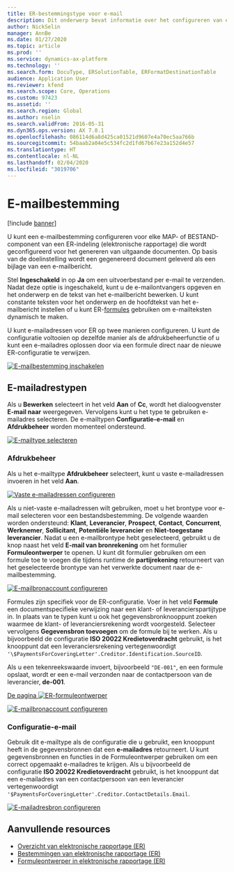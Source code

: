 ```yaml
---
title: ER-bestemmingstype voor e-mail
description: Dit onderwerp bevat informatie over het configureren van een e-mailbestemming voor elke MAP- of BESTAND-component van een ER-indeling (elektronische rapportage) die wordt geconfigureerd voor het genereren van uitgaande documenten.
author: NickSelin
manager: AnnBe
ms.date: 01/27/2020
ms.topic: article
ms.prod: ''
ms.service: dynamics-ax-platform
ms.technology: ''
ms.search.form: DocuType, ERSolutionTable, ERFormatDestinationTable
audience: Application User
ms.reviewer: kfend
ms.search.scope: Core, Operations
ms.custom: 97423
ms.assetid: ''
ms.search.region: Global
ms.author: nselin
ms.search.validFrom: 2016-05-31
ms.dyn365.ops.version: AX 7.0.1
ms.openlocfilehash: 086114d6a8d425ca01521d9607e4a70ec5aa766b
ms.sourcegitcommit: 54baab2a04e5c534fc2d1fd67b67e23a152d4e57
ms.translationtype: HT
ms.contentlocale: nl-NL
ms.lasthandoff: 02/04/2020
ms.locfileid: "3019706"
---
```

# <a name="EmailDestinationType">E-mailbestemming</a>

[!include [banner](../includes/banner.md)]

U kunt een e-mailbestemming configureren voor elke MAP- of BESTAND-component van een ER-indeling (elektronische rapportage) die wordt geconfigureerd voor het genereren van uitgaande documenten. Op basis van de doelinstelling wordt een gegenereerd document geleverd als een bijlage van een e-mailbericht.

Stel **Ingeschakeld** in op **Ja** om een uitvoerbestand per e-mail te verzenden. Nadat deze optie is ingeschakeld, kunt u de e-mailontvangers opgeven en het onderwerp en de tekst van het e-mailbericht bewerken. U kunt constante teksten voor het onderwerp en de hoofdtekst van het e-mailbericht instellen of u kunt ER-[formules](er-formula-language.md) gebruiken om e-mailteksten dynamisch te maken. 

U kunt e-mailadressen voor ER op twee manieren configureren. U kunt de configuratie voltooien op dezelfde manier als de afdrukbeheerfunctie of u kunt een e-mailadres oplossen door via een formule direct naar de nieuwe ER-configuratie te verwijzen.

[![E-mailbestemming inschakelen](./media/ER_Destinations-EnableSingleDestination.png)](./media/ER_Destinations-EnableSingleDestination.png)

## <a name="email-address-types"></a>E-mailadrestypen

Als u **Bewerken** selecteert in het veld **Aan** of **Cc**, wordt het dialoogvenster **E-mail naar** weergegeven. Vervolgens kunt u het type te gebruiken e-mailadres selecteren. De e-mailtypen **Configuratie-e-mail** en **Afdrukbeheer** worden momenteel ondersteund.

[![E-mailtype selecteren](./media/ER_Destinations-EmailSelectAddressType.png)](./media/ER_Destinations-EmailSelectAddressType.png)

### <a name="print-management"></a>Afdrukbeheer

Als u het e-mailtype **Afdrukbeheer** selecteert, kunt u vaste e-mailadressen invoeren in het veld **Aan**. 

[![Vaste e-mailadressen configureren](./media/ER_Destinations-EmailFixedAddress.png)](./media/ER_Destinations-EmailFixedAddress.png)

Als u niet-vaste e-mailadressen wilt gebruiken, moet u het brontype voor e-mail selecteren voor een bestandsbestemming. De volgende waarden worden ondersteund: **Klant**, **Leverancier**, **Prospect**, **Contact**, **Concurrent**, **Werknemer**, **Sollicitant**, **Potentiële leverancier** en **Niet-toegestane leverancier**. Nadat u een e-mailbrontype hebt geselecteerd, gebruikt u de knop naast het veld **E-mail van bronrekening** om het formulier **Formuleontwerper** te openen. U kunt dit formulier gebruiken om een formule toe te voegen die tijdens runtime de **partijrekening** retourneert van het geselecteerde brontype van het verwerkte document naar de e-mailbestemming.

[![E-mailbronaccount configureren](./media/ER_Destinations-EmailDefineAddressSource.png)](./media/ER_Destinations-EmailDefineAddressSource.png)

Formules zijn specifiek voor de ER-configuratie. Voer in het veld **Formule** een documentspecifieke verwijzing naar een klant- of leverancierspartijtype in. In plaats van te typen kunt u ook het gegevensbronknooppunt zoeken waarmee de klant- of leveranciersrekening wordt voorgesteld. Selecteer vervolgens **Gegevensbron toevoegen** om de formule bij te werken. Als u bijvoorbeeld de configuratie **ISO 20022 Kredietoverdracht** gebruikt, is het knooppunt dat een leveranciersrekening vertegenwoordigt `'\$PaymentsForCoveringLetter'.Creditor.Identification.SourceID`.

Als u een tekenreekswaarde invoert, bijvoorbeeld `"DE-001"`, en een formule opslaat, wordt er een e-mail verzonden naar de contactpersoon van de leverancier, **de-001**.


[De pagina ![ER-formuleontwerper](./media/ER_Destinations-EmailDefineAddressSourceFormula.png)](./media/ER_Destinations-EmailDefineAddressSourceFormula.png)

[![E-mailbronaccount configureren](./media/ER_Destinations-EmailDefineAddressSourceAttributes.png)](./media/ER_Destinations-EmailDefineAddressSourceAttributes.png)



### <a name="configuration-email"></a>Configuratie-e-mail

Gebruik dit e-mailtype als de configuratie die u gebruikt, een knooppunt heeft in de gegevensbronnen dat een **e-mailadres** retourneert. U kunt gegevensbronnen en functies in de Formuleontwerper gebruiken om een correct opgemaakt e-mailadres te krijgen. Als u bijvoorbeeld de configuratie **ISO 20022 Kredietoverdracht** gebruikt, is het knooppunt dat een e-mailadres van een contactpersoon van een leverancier vertegenwoordigt `'$PaymentsForCoveringLetter'.Creditor.ContactDetails.Email`.

[![E-mailadresbron configureren](./media/ER_Destinations-EmailDefineAddressSource2.png)](./media/ER_Destinations-EmailDefineAddressSource2.png)

## <a name="additional-resources"></a>Aanvullende resources

- [Overzicht van elektronische rapportage (ER)](general-electronic-reporting.md)
- [Bestemmingen van elektronische rapportage (ER)](electronic-reporting-destinations.md)
- [Formuleontwerper in elektronische rapportage (ER)](general-electronic-reporting-formula-designer.md)
